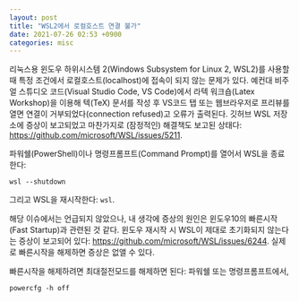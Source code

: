 ```yaml
---
layout: post
title: "WSL2에서 로컬호스트 연결 불가"
date: 2021-07-26 02:53 +0900
categories: misc
---
```


리눅스용 윈도우 하위시스템 2(Windows Subsystem for Linux 2, WSL2)를 사용할 때 특정 조건에서 로컬호스트(localhost)에 접속이 되지 않는 문제가 있다. 예컨대 비주얼 스튜디오 코드(Visual Studio Code, VS Code)에서 라텍 워크숍(Latex Workshop)을 이용해 텍(TeX) 문서를 작성 후 VS코드 탭 또는 웹브라우저로 프리뷰를 열면 연결이 거부되었다(connection refused)고 오류가 출력된다. 깃허브 WSL 저장소에 증상이 보고되었고 마찬가지로 (잠정적인) 해결책도 보고된 상태다: <a href="https://github.com/microsoft/WSL/issues/5211" style="font-family: 'Cousine'; font-size: 15px;">https://github.com/microsoft/WSL/issues/5211</a>.

파워쉘(PowerShell)이나 명령프롬프트(Command Prompt)를 열어서 WSL을 종료한다:
<pre><code class="language-cmd">wsl --shutdown</code></pre>

그리고 WSL을 재시작한다: <code class="language-cmd">wsl</code>.

해당 이슈에서는 언급되지 않았으나, 내 생각에 증상의 원인은 윈도우10의 빠른시작(Fast Startup)과 관련된 것 같다. 윈도우 재시작 시 WSL이 제대로 초기화되지 않는다는 증상이 보고되어 있다: <a href="https://github.com/microsoft/WSL/issues/6244" style="font-family: 'Cousine'; font-size: 15px;">https://github.com/microsoft/WSL/issues/6244</a>. 실제로 빠른시작을 해제하면 증상은 없앨 수 있다.

빠른시작을 해제하려면 최대절전모드를 해제하면 된다: 파워쉘 또는 명령프롬프트에서,

<pre><code class="language-cmd">powercfg -h off</code></pre>

<script>
$(function() {
  $('code').each(function(i, block) {
    hljs.highlightElement(block);
  });
});
</script>